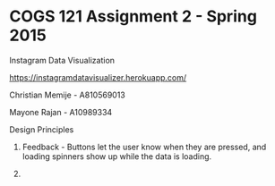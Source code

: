 COGS 121 Assignment 2 - Spring 2015
===========

Instagram Data Visualization

https://instagramdatavisualizer.herokuapp.com/

Christian Memije - A810569013

Mayone Rajan - A10989334

Design Principles

1. Feedback - Buttons let the user know when they are pressed, and loading spinners show up while the data is loading.

2.


